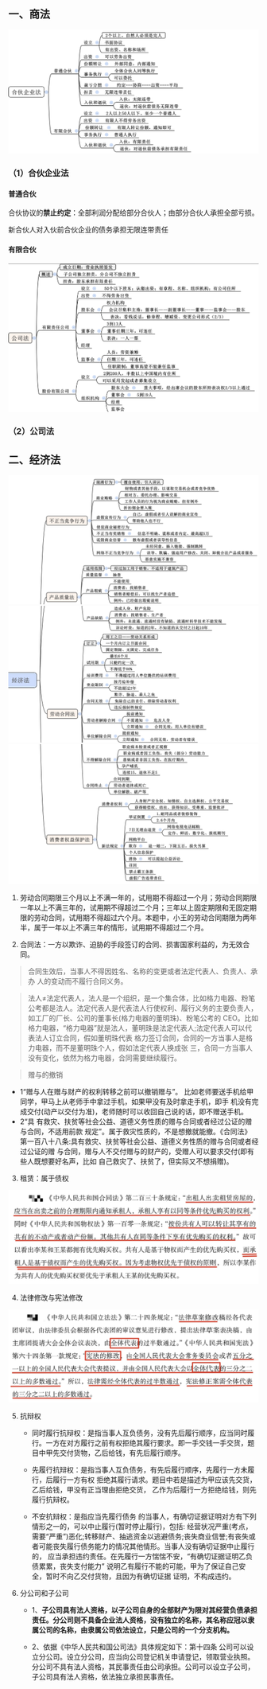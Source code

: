 ## 一、商法
![img](img/Xnip2019-05-29_20-20-33.jpg)

### （1）合伙企业法
#### 普通合伙

合伙协议的**禁止约定**：全部利润分配给部分合伙人；由部分合伙人承担全部亏损。

新合伙人对入伙前合伙企业的债务承担无限连带责任
#### 有限合伙


![img](img/Xnip2019-05-29_20-21-20.jpg)
### （2）公司法

## 二、经济法
![img](img/Xnip2019-05-29_21-31-50.jpg)
![img](img/Xnip2019-05-29_21-34-01.jpg)
![img](img/Xnip2019-05-29_21-35-29.jpg)

1. 劳动合同期限三个月以上不满一年的，试用期不得超过一个月；劳动合同期限一年以上不满三年的，试用期不得超过二个月；三年以上固定期限和无固定期限的劳动合同，试用期不得超过六个月。本题中，小王的劳动合同期限为两年半，属于一年以上不满三年的情形，试用期不得超过二个月。

2. 合同法：一方以欺诈、迫胁的手段签订的合同、损害国家利益的，为无效合同。

> 合同生效后，当事人不得因姓名、名称的变更或者法定代表人、负责人、承办 人的变动而不履行合同义务。

> 法人≠法定代表人，法人是一个组织，是一个集合体，比如格力电器、粉笔公考都是法人。法定代表人是代表法人行使权利、履行义务的主要负责人，如工厂的厂长、公司的董事长(格力电器的董明珠)、粉笔公考的 CEO。比如格力电器，“格力电器”就是法人，董明珠是法定代表人;法定代表人可以代表法人订立合同，假如董明珠代表 格力签订合同，合同的一方当事人是格力电器，而不是董明珠个人，假如法定代表人换成张 三，合同一方当事人没有变化，依然为格力电器，合同需要继续履行。

> 赠与的撤销
   
   - 1“赠与人在赠与财产的权利转移之前可以撤销赠与”。 比如老师要送手机给甲同学，甲马上从老师手中拿过手机，如果甲没有及时拿走手机，即手 机没有完成交付(动产以交付为准)，老师随时可以收回自己说的话，即不赠送手机。
   - 2“具 有救灾、扶贫等社会公益、道德义务性质的赠与合同或者经过公证的赠与合同，不适用前款 规定”。属于救灾性质的，不是想撤就能撤。《合同法》 第一百八十八条:具有救灾、扶贫等社会公益、道德义务性质的赠与合同或者经过公证的赠 与合同，赠与人不交付赠与的财产的，受赠人可以要求交付(即有些人既想要好名声，比如 自己救灾了、扶贫了，但实际又不想捐赠)。

3. 租赁：属于债权

![img](img/Xnip2019-06-06_17-41-10.jpg)

4. 法律修改与宪法修改

![img](img/Xnip2019-06-06_17-58-20.jpg)

5. 抗辩权

   - 同时履行抗辩权：是指当事人互负债务，没有先后履行顺序，应当同时履行。一方在对方履行之前有权拒绝其履行要求。即一手交钱一手交货，题目中甲先交付货物，乙后给钱，有先后履行顺序。 

   - 先履行抗辩权：是指当事人互负债务，有先后履行顺序，先履行一方未履行，后履行一方有权 拒绝其履行请求。题目中若是描述为甲应该先交货，乙后给钱，甲没有正当理由拒绝交货， 乙作为后履行一方拒绝给钱，则先履行抗辩权。

   - 不安抗辩权：是指应当先履行债务 的当事人，有确切证据证明对方有下列情形之一的，可以中止履行(暂时停止履行)，包括: 经营状况严重(考点，需要“严重”)恶化;转移财产、抽逃资金以逃避债务;丧失商业信誉;有丧失或者可能丧失履行债务能力的情况其他情形。当事人没有确切证据中止履行的， 应当承担违约责任。在先履行一方惴惴不安，“有确切证据证明乙负债累累，丧失支付能力” 说明乙有履行不能的可能，甲为了保证自己安全，暂时不向乙交付货物，且因为有确切证据 证明，不构成违约。

6. 分公司和子公司
   - 1、**子公司具有法人资格，以子公司自身的全部财产为限对其经营负债承担责任。分公司则不具备企业法人资格，没有独立的名称，其名称应冠以隶属公司的名称，由隶属公司依法设立，只是公司的一个分支机构。**

   - 2、依据《中华人民共和国公司法》具体规定如下：第十四条 公司可以设立分公司。设立分公司，应当向公司登记机关申请登记，领取营业执照。分公司不具有法人资格，其民事责任由公司承担。公司可以设立子公司，子公司具有法人资格，依法独立承担民事责任。